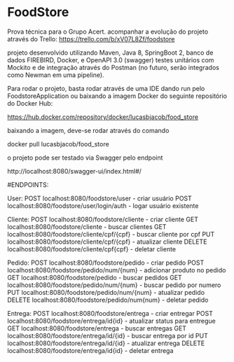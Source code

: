 # FoodStore

Prova técnica para o Grupo Acert.
acompanhar a evolução do projeto através do Trello: https://trello.com/b/xV07L8Zf/foodstore

projeto desenvolvido utilizando Maven, Java 8, SpringBoot 2, banco de dados FIREBIRD, Docker, e OpenAPI 3.0 (swagger)
testes unitários com Mockito e de integração através do Postman (no futuro, serão integrados como Newman em uma pipeline).

Para rodar o projeto, basta rodar através de uma IDE dando run pelo FoodstoreApplication ou baixando a imagem Docker do seguinte repositório do Docker Hub:

https://hub.docker.com/repository/docker/lucasbjacob/food_store

baixando a imagem, deve-se rodar através do comando

docker pull lucasbjacob/food_store

o projeto pode ser testado via Swagger pelo endpoint

http://localhost:8080/swagger-ui/index.html#/

#ENDPOINTS:

User:
POST localhost:8080/foodstore/user - criar usuário
POST localhost:8080/foodstore/user/login/auth - logar usuário existente

Cliente:
POST localhost:8080/foodstore/cliente - criar cliente
GET localhost:8080/foodstore/cliente - buscar clientes
GET localhost:8080/foodstore/cliente/cpf/{cpf} - buscar cliente por cpf
PUT localhost:8080/foodstore/cliente/cpf/{cpf} - atualizar cliente
DELETE localhost:8080/foodstore/cliente/cpf{cpf} - deletar cliente

Pedido:
POST localhost:8080/foodstore/pedido - criar pedido
POST localhost:8080/foodstore/pedido/num/{num} - adicionar produto no pedido
GET localhost:8080/foodstore/pedido - buscar pedidos
GET localhost:8080/foodstore/pedido/num/{num} - buscar pedido por numero
PUT localhost:8080/foodstore/pedido/num/{num} - atualizar pedido
DELETE localhost:8080/foodstore/pedido/num{num} - deletar pedido

Entrega:
POST localhost:8080/foodstore/entrega - criar entregar
POST localhost:8080/foodstore/entrega/id{id} - atualizar status para entregue
GET localhost:8080/foodstore/entrega - buscar entregas
GET localhost:8080/foodstore/entrega/id/{id} - buscar entrega por id
PUT localhost:8080/foodstore/entrega/id/{id} - atualizar entrega
DELETE localhost:8080/foodstore/entrega/id{id} - deletar entrega
